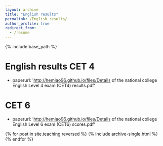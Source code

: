 ```yaml
---
layout: archive
title: "English results"
permalink: /English results/
author_profile: true
redirect_from:
  - /resume
---
```


{% include base_path %}

English results
CET 4
======
* paperurl: 'http://hemiao96.github.io/files/Details of the national college English Level 4 exam (CET4) results.pdf'

CET 6
======
* paperurl: 'http://hemiao96.github.io/files/Details of the national college English Level 6 exam (CET6) scores.pdf'

{% for post in site.teaching reversed %}
  {% include archive-single.html %}
{% endfor %}
